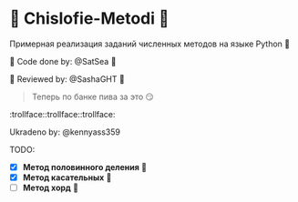 # :dragon: Chislofie-Metodi :dragon:

Примерная реализация заданий численных методов на языке Python :snake:

:monkey: Code done by:  @SatSea :frog:

:panda_face: Reviewed by:  @SashaGHT :swan:

> Теперь по банке пива за это 😏

:trollface::trollface::trollface:

Ukradeno by: @kennyass359

TODO:
- [x] **Метод половинного деления** 🐌
- [x] **Метод касательных** 🐸
- [ ] **Метод хорд** :ant:
